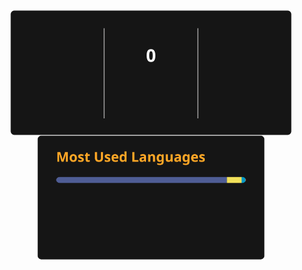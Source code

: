<div align="center">
    <img height=200 align="center" src="/assets/streak.svg" />
    <img height=200 align="center" src="/assets/top-languages.svg" />
</div>
